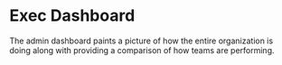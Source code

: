 # Exec Dashboard

The admin dashboard paints a picture of how the entire organization is doing along with providing a comparison of how teams are performing.
